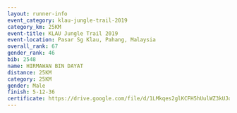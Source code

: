 ```yaml
---
layout: runner-info 
event_category: klau-jungle-trail-2019 
category_km: 25KM 
event-title: KLAU Jungle Trail 2019 
event-location: Pasar Sg Klau, Pahang, Malaysia 
overall_rank: 67
gender_rank: 46
bib: 2548
name: HIRMAWAN BIN DAYAT
distance: 25KM
category: 25KM
gender: Male
finish: 5-12-36
certificate: https://drive.google.com/file/d/1LMkqes2glKCFH5hUulWZ3kUJonPhF6tI/view?usp=sharing
---
```


